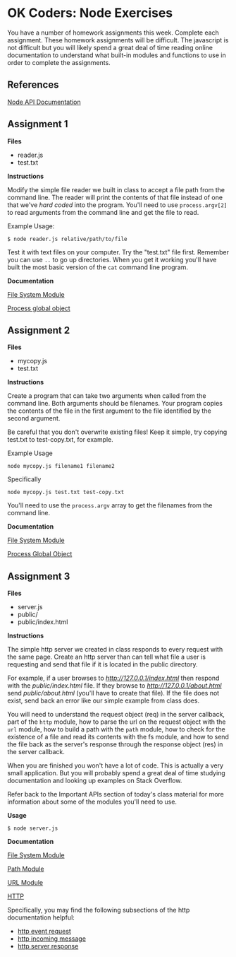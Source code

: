 OK Coders: Node Exercises
==============================

You have a number of homework assignments this week. Complete each assignment. These homework assignments will be difficult. The javascript is not difficult but you will likely spend a great deal of time reading online documentation to understand what built-in modules and functions to use in order to complete the assignments.

## References

[Node API Documentation](http://nodejs.org/api/)

## Assignment 1

**Files**

- reader.js
- test.txt

**Instructions**

Modify the simple file reader we built in class to accept a file path from the command line. The reader will print the contents of that file instead of one that we've *hard coded* into the program. You'll need to use `process.argv[2]` to read arguments from the command line and get the file to read.

Example Usage:

    $ node reader.js relative/path/to/file

Test it with text files on your computer. Try the "test.txt" file first. Remember you can use `..` to go up directories. When you get it working you'll have built the most basic version of the `cat` command line program.

**Documentation**

[File System Module](http://nodejs.org/api/fs.html)

[Process global object](http://nodejs.org/api/process.html)

## Assignment 2

**Files**

- mycopy.js
- test.txt

**Instructions**

Create a program that can take two arguments when called from the command line. Both arguments should be filenames. Your program copies the contents of the file in the first argument to the file identified by the second argument.

Be careful that you don't overwrite existing files! Keep it simple, try copying test.txt to test-copy.txt, for example.

Example Usage

    node mycopy.js filename1 filename2

Specifically

    node mycopy.js test.txt test-copy.txt

You'll need to use the `process.argv` array to get the filenames from the command line.

**Documentation**

[File System Module](http://nodejs.org/api/fs.html)

[Process Global Object](http://nodejs.org/api/process.html)

## Assignment 3

**Files**

- server.js
- public/
- public/index.html

**Instructions**

The simple http server we created in class responds to every request with the same page. Create an http server than can tell what file a user is requesting and send that file if it is located in the public directory.

For example, if a user browses to *http://127.0.0.1/index.html* then respond with the *public/index.html* file. If they browse to *http://127.0.0.1/about.html* send *public/about.html* (you'll have to create that file). If the file does not exist, send back an error like our simple example from class does.

You will need to understand the request object (req) in the server callback, part of the `http` module, how to parse the url on the request object with the `url` module, how to build a path with the `path` module, how to check for the existence of a file and read its contents with the fs module, and how to send the file back as the server's response through the response object (res) in the server callback.

When you are finished you won't have a lot of code. This is actually a very small application. But you will probably spend a great deal of time studying documentation and looking up examples on Stack Overflow.

Refer back to the Important APIs section of today's class material for more information about some of the modules you'll need to use.

**Usage**

    $ node server.js

**Documentation**

[File System Module](http://nodejs.org/api/fs.html)

[Path Module](http://nodejs.org/api/path.html)

[URL Module](http://nodejs.org/api/url.html)

[HTTP](http://nodejs.org/api/http.html)

Specifically, you may find the following subsections of the http documentation helpful:

- [http event request](http://nodejs.org/api/http.html#http_event_request)
- [http incoming message](http://nodejs.org/api/http.html#http_http_incomingmessage)
- [http server response](http://nodejs.org/api/http.html#http_class_http_serverresponse)

